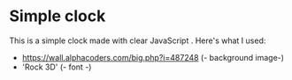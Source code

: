 # Simple clock

This is a simple clock made with clear JavaScript
.
Here's what I used:
 * https://wall.alphacoders.com/big.php?i=487248 (- background image-)
 * 'Rock 3D' (- font -)
